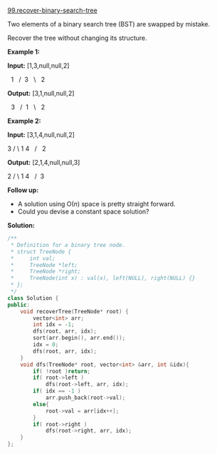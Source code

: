 [99.recover-binary-search-tree](https://leetcode.com/problems/recover-binary-search-tree/)  

Two elements of a binary search tree (BST) are swapped by mistake.

Recover the tree without changing its structure.

**Example 1:**

**Input:** \[1,3,null,null,2\]

   1
  /
 3
  \\
   2

**Output:** \[3,1,null,null,2\]

   3
  /
 1
  \\
   2

**Example 2:**

**Input:** \[3,1,4,null,null,2\]

  3
 / \\
1   4
   /
  2

**Output:** \[2,1,4,null,null,3\]

  2
 / \\
1   4
   /
  3

**Follow up:**

*   A solution using O(_n_) space is pretty straight forward.
*   Could you devise a constant space solution?  



**Solution:**  

```cpp
/**
 * Definition for a binary tree node.
 * struct TreeNode {
 *     int val;
 *     TreeNode *left;
 *     TreeNode *right;
 *     TreeNode(int x) : val(x), left(NULL), right(NULL) {}
 * };
 */
class Solution {
public:
    void recoverTree(TreeNode* root) {
        vector<int> arr;
        int idx = -1;
        dfs(root, arr, idx);
        sort(arr.begin(), arr.end());
        idx = 0;
        dfs(root, arr, idx);
    }
    void dfs(TreeNode* root, vector<int> &arr, int &idx){
        if( !root )return;
        if( root->left )
            dfs(root->left, arr, idx);
        if( idx == -1 )
            arr.push_back(root->val);
        else{
            root->val = arr[idx++];
        }
        if( root->right )
            dfs(root->right, arr, idx);
    }
};
```
      